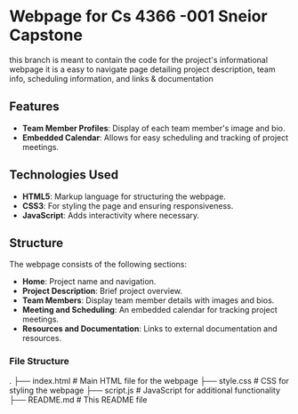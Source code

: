 # Webpage for Cs 4366 -001 Sneior Capstone

this branch is meant to contain the code for the project's informational webpage
it is a easy to navigate page detailing project description, team info, scheduling information, and links & documentation

## Features 
- **Team Member Profiles**: Display of each team member's image and bio.
- **Embedded Calendar**: Allows for easy scheduling and tracking of project meetings.

## Technologies Used 
- **HTML5**: Markup language for structuring the webpage.
- **CSS3**: For styling the page and ensuring responsiveness.
- **JavaScript**: Adds interactivity where necessary.

## Structure

The webpage consists of the following sections:
- **Home**: Project name and navigation.
- **Project Description**: Brief project overview.
- **Team Members**: Display team member details with images and bios.
- **Meeting and Scheduling**: An embedded calendar for tracking project meetings.
- **Resources and Documentation**: Links to external documentation and resources.

### File Structure
.
├── index.html            # Main HTML file for the webpage
├── style.css             # CSS for styling the webpage
├── script.js             # JavaScript for additional functionality
├── README.md             # This README file
